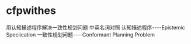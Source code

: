 cfpwithes
=========

用认知描述程序解决一致性规划问题
中英名词对照
认知描述程序----Epistemic Speciication
一致性规划问题----Conformant Planning Problem

